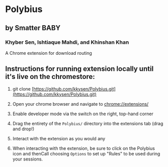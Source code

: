 # Polybius
## by Smatter BABY
### Khyber Sen, Ishtiaque Mahdi, and Khinshan Khan
A Chrome extension for download routing

## Instructions for running extension locally until it's live on the chromestore:
1. git clone [https://github.com/kkysen/Polybius.git](https://github.com/kkysen/Polybius.git)
2. Open your chrome browser and navigate to [chrome://extensions/](chrome://extensions/)
3. Enable developer mode via the switch on the right, top-hand corner
4. Drag the entirety of the `Polybius/` directory into the extensions tab (drag and drop!)
5. Interact with the extension as you would any

6. When interacting with the extension, be sure to click on the Polybius icon and thenCall choosing `Options` to set up "Rules" to be used during your sessions.
